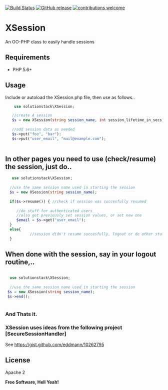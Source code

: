 [![Build Status](https://travis-ci.org/solutionstack/XSession.svg?branch=master)](https://travis-ci.org/solutionstack/XSession)
[![GitHub release](https://img.shields.io/github/release/solutionstack/XSession.svg)]()
[![contributions welcome](https://img.shields.io/badge/contributions-welcome-brightgreen.svg?style=flat)](https://github.com/solutionstack/XSession/issues)


# XSession
An OO-PHP class to easily handle sessions 

## Requirements
 - PHP 5.6+

## Usage
 Include or autoload the XSession.php file, then use as follows..
 
 ```php
     use solutionstack\XSession;

    //create A session
    $s = new XSession(string session_name, int session_lifetime_in_secs);
    
    //add session data as needed
    $s->put("foo", "bar"):
    $s->put("user_email", "mail@example.com");
    
 ```
 ## In other pages you need to use (check/resume) the session, just do..
 
 ```php
    use solutionstack\XSession;
    
   //use the same session name used in starting the session
   $s = new XSession(string session_name);
   
   if($s->resume()) { //check if session was succesfully resumed
  
      //do stuff for authenticated users
      //also get previously set session values, or set new one
      $email = $s->get("user_email");
   }
   else{
            //session didn't resume succesfully, logout or do other stuff 
   }
 ```
 ## When done with the session, say in your logout routine,..
 
  ```php
  
    use solutionstack\XSession;
    
    //use the same session name used in starting the session
   $s = new XSession(string session_name);
   $s->end();
   
 
 ```
 ### And Thats it.
 
 ### XSession uses ideas from the following project [SecureSessionHandler] 
 See  https://gist.github.com/eddmann/10262795    
 
 License
 ----

 Apache 2


 **Free Software, Hell Yeah!**
 

